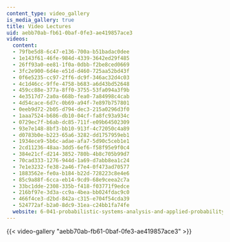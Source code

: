 ```yaml
---
content_type: video_gallery
is_media_gallery: true
title: Video Lectures
uid: aebb70ab-fb61-0baf-0fe3-ae419857ace3
videos:
  content:
  - 79fbe5d8-6c47-e136-700a-b51badac0dee
  - 1e143f61-46fe-984d-4339-3642ed29f485
  - 26ff93a0-ee81-1f0a-0dbb-f2be8ced0669
  - 3fc2e900-6d4e-e51d-d460-725aa52bd43f
  - 0f6e5235-cc97-2ff6-dc9f-346ac32d4c03
  - 4c1d46cc-9ffe-4758-b683-a6d43bd52648
  - 459cc88e-377a-8ff0-3755-53fa094a3f9b
  - 4e3517d7-2a0a-668b-fea0-7a84998c4cab
  - 4d54cace-6d7c-0b69-a94f-7e897b757801
  - 0eeb9d72-2b05-d794-dec3-215a0296d3f0
  - 1aaa7524-b686-db10-04cf-fa8fc93a934c
  - 0729ec7f-b6ab-dc85-711f-e09b64502309
  - 93e7e148-8bf3-bb10-913f-4c72050c4a89
  - d0783b0e-b223-65a6-3282-dd1757959eb1
  - 1934ece9-5b6c-adae-afa7-5d90c5ceb1e1
  - 2cd11236-48aa-3dd5-6ef6-f58f95e9f0c4
  - 384e21cf-d214-3852-780b-4b8c705b99d7
  - 70cad333-1276-944d-1a69-d7abb8ea1c24
  - 7e1e3232-fe38-2a46-f7e4-0f473ad70577
  - 1883562e-fe0a-b184-b22d-728223c8e4e6
  - 85c9a88f-6cca-eb14-9cd9-68e9ceea2c7a
  - 33bc1dde-2308-335b-f418-f03771f9edce
  - 216bf97e-3d3a-cc9a-4bea-bb024fdac9c0
  - 466f4ce3-d2bd-842a-c315-e704f54cda39
  - 524772af-b2a0-8dc9-31ea-c24bb1fa74fe
  website: 6-041-probabilistic-systems-analysis-and-applied-probability-fall-2010
---
```



{{< video-gallery "aebb70ab-fb61-0baf-0fe3-ae419857ace3" >}}

